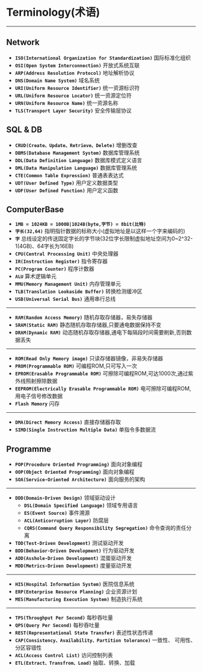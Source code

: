 # Terminology(术语)

---

## Network
 * **`ISO(International Organization for Standardization)`** 国际标准化组织
 * **`OSI(Open System Interconnection)`** 开放式系统互联
 * **`ARP(Address Resolution Protocol)`** 地址解析协议
 * **`DNS(Domain Name System)`** 域名系统
 * **`URI(Uniform Resource Identifier)`** 统一资源标识符
 * **`URL(Uniform Resource Locator)`** 统一资源定位符
 * **`URN(Uniform Resource Name)`** 统一资源名称
 * **`TLS(Transport Layer Security)`** 安全传输层协议

## SQL & DB
 * **`CRUD(Create、Update、Retrieve、Delete)`** 增删改查
 * **`DBMS(Database Management System)`** 数据库管理系统
 * **`DDL(Data Definition Language)`** 数据库模式定义语言
 * **`DML(Data Manipulation Language)`** 数据库管理系统
 * **`CTE(Common Table Expression)`** 普通表表达式
 * **`UDT(User Defined Type)`** 用户定义数据类型
 * **`UDF(User Defined Function)`** 用户定义函数

## ComputerBase
 * **`1MB = 1024KB = 1000B|1024B(byte,字节) = 8bit(比特)`** 
 * **`字长(32,64)`** 指明指针数据的标称大小(虚拟地址是以这样一个字来编码的)
 * **`字`** 总线设定的传送固定字长的字节块(32位字长限制虚拟地址空间为0~2^32-1(4GB)、64字长为16EB)
 * **`CPU(Central Processing Unit)`** 中央处理器
 * **`IR(Instruction Register)`** 指令寄存器
 * **`PC(Program Counter)`** 程序计数器
 * **`ALU`** 算术逻辑单元
 * **`MMU(Memory Management Unit)`** 内存管理单元
 * **`TLB(Translation Lookaside Buffer)`** 转换检测缓冲区
 * **`USB(Universal Serial Bus)`** 通用串行总线

---

 * **`RAM(Random Access Memory)`** 随机存取存储器，易失存储器
 * **`SRAM(Static RAM)`** 静态随机存取存储器,只要通电数据保持不变
 * **`DRAM(Dynamic RAM)`** 动态随机存取存储器,通电下每隔段时间需要刷新,否则数据丢失

---

 * **`ROM(Read Only Memory image)`** 只读存储器镜像，非易失存储器
 * **`PROM(Programmable ROM)`** 可编程ROM,只可写入一次
 * **`EPROM(Erasable Programmable ROM)`** 可擦除可编程ROM,可达1000次,通过紫外线照射擦除数据
 * **`EEPROM(Electrically Erasable Programmable ROM)`** 电可擦除可编程ROM,用电子信号修改数据
 * **`Flash Memory`** 闪存

---

 * **`DMA(Direct Memory Access)`** 直接存储器存取
 * **`SIMD(Single Instruction Multiple Data)`** 单指令多数据流

## Programme 
 * **`POP(Procedure Oriented Programming)`** 面向对象编程
 * **`OOP(Object Oriented Programming)`** 面向对象编程
 * **`SOA(Service-Oriented Architecture)`** 面向服务的架构 

 --- 

 * **`DDD(Domain-Driven Design)`** 领域驱动设计
 	* **`DSL(Domain Specified Language)`** 领域专用语言
 	* **`ES(Event Source)`** 事件溯源
 	* **`ACL(Anticorruption Layer)`** 防腐层
 	* **`CQRS(Command Query Responsibility Segregation)`** 命令查询的责任分离
 * **`TDD(Test-Driven Development)`** 测试驱动开发
 * **`BDD(Behavior-Driven Development)`** 行为驱动开发
 * **`ADD(Asshole-Driven Development)`** 混蛋驱动开发
 * **`MDD(Metrics-Driven Development)`** 度量驱动开发 

 --- 

 * **`HIS(Hospital Information System)`** 医院信息系统
 * **`ERP(Enterprise Resource Planning)`** 企业资源计划
 * **`MES(Manufacturing Execution System)`** 制造执行系统

 ---

 * **`TPS(Throughput Per Second)`** 每秒吞吐量
 * **`QPS(Query Per Second)`** 每秒吞吐量
 * **`REST(Representational State Transfer)`** 表述性状态传递
 * **`CAP(Consistency、Availability、Partition tolerance)`** 一致性、 可用性、分区容错性
 * **`ACL(Access Control List)`** 访问控制列表
 * **`ETL(Extract、Transfrom、Load)`** 抽取、转换、加载
